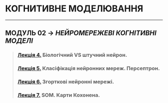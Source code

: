 # **КОГНИТИВНЕ МОДЕЛЮВАННЯ**
***
## **МОДУЛЬ 02** -> *НЕЙРОМЕРЕЖЕВІ КОГНІТИВНІ МОДЕЛІ*
>### **[Лекція 4.](/01_LEC/Modulo_2/2021_CM_Lec_04_.pdf) Біологічний VS  штучний нейрон**.  
>### **[Лекція 5.](/01_LEC/Modulo_2/2021_CM_Lec_05_.pdf) Класіфікація нейронних мереж. Персептрон.**  
>### **[Лекція 6.](/01_LEC/Modulo_2/2021_CM_Lec_06_.pdf) Згорткові нейронні мережі.**  
>### **[Лекція 7.](/01_LEC/Modulo_2/2021_CM_Lec_07_.pdf) SOM. Карти Кохонена.**  
